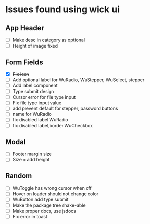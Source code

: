 # Issues found using wick ui

## App Header

- [ ] Make desc in category as optional
- [ ] Height of image fixed

## Form Fields

- [x] ~~Fix icon~~
- [ ] Add optional label for WuRadio, WuStepper, WuSelect, stepper
- [ ] Add label component
- [ ] Type submit design
- [ ] Cursor error for file type input
- [ ] Fix file type input value
- [ ] add prevent default for stepper, password buttons
- [ ] name for WuRadio
- [ ] fix disabled label WuRadio
- [ ] fix disabled label,border WuCheckbox

## Modal

- [ ] Footer margin size
- [ ] Size = add height

## Random

- [ ] WuToggle has wrong cursor when off
- [ ] Hover on loader should not change color
- [ ] WuButton add type submit
- [ ] Make the package tree shake-able
- [ ] Make proper docs, use jsdocs
- [ ] Fix error in toast
